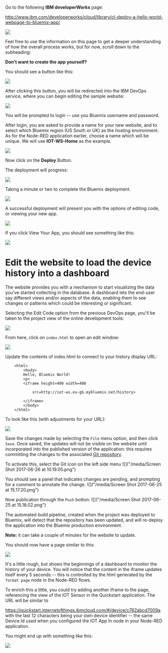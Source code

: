Go to the following **IBM developerWorks** page:

<http://www.ibm.com/developerworks/cloud/library/cl-deploy-a-hello-world-webpage-to-bluemix-app/>

![](/media/6d10ad6190c1e0891853ae9c05cc82a8.png)

Feel free to use the information on this page to get a deeper understanding of
how the overall process works, but for now, scroll down to the subheading:

**Don't want to create the app yourself?**

You should see a button like this:

![](/media/98f5dbc24d64d3ac2d8f5961bf9d95cd.png)

After clicking this button, you will be redirected into the IBM DevOps service,
where you can begin editing the sample website:

![](/media/5a38d7ff9a5f2c8c40048b764e7a4e1d.png)

You will be prompted to login -- use you Bluemix username and password.

After login, you are asked to provide a name for your new website, and to select
which Bluemix region (US South or UK) as the hosting environment. As for the
Node-RED application earlier, choose a name which will be unique. We will use
**IOT-WS-Home** as the example.

![](/media/eb1784bc54019fe844096623abadc7a1.png)

Now click on the **Deploy** Button.

The deployment will progress:

![](/media/f08faa25764bd7de0e6e1a210c9fae70.png)

Taking a minute or two to complete the Bluemix deployment.

![](/media/c0e637e839d14e13b2be4e6cc7aaeb58.png)

A successful deployment will present you with the options of editing code, or
viewing your new app.

![](/media/c945a18cef18990357632134ab6ffb04.png)

If you click View Your App, you should see something like this:

![](/media/b506824f0551b555529f8bf77ff5da13.png)

Edit the website to load the device history into a dashboard
============================================================

The website provides you with a mechanism to start visualizing the data you've
started collecting in the database. A dashboard lets the end-user say different
views and/or aspects of the data, enabling them to see changes or patterns which
could be interesting or significant.

Selecting the Edit Code option from the previous DevOps page, you'll be taken to
the project view of the online development tools:

![](/media/1490d3283540c152a70af57dd82ed1be.png)

From here, click on `index.html` to open an edit window:

![](/media/972e5d28a44d53fd6c4a4e96d0eb1944.png)

Update the contents of index.html to connect to your history display URL:

```
	<html>
		<body>
		Hello, Bluemix World!
		<p>
		<iframe height=400 width=400

			src=http://iot-ws.eu-gb.mybluemix.net/history>

		</iframe>
		</body>
	</html>
```

To look like this (with adjustments for your URL):

![](/media/1af359880d67a65fc0f93c4bd8b9ee4d.png)

Save the changes made by selecting the `File` menu option, and then click `Save`. 
Once saved, the updates will not be visible on the website until incorporated into the published version of the application: this requires committing the changes to the associated [Git repository](https://github.com/).

To activate this, select the Git icon on the left side menu
![]("/media/Screen Shot 2017-06-26 at 10.19.05.png")

You should see a panel that indicates changes are pending, and prompting for a comment to annotate the change.
![]("/media/Screen Shot 2017-06-25 at 15.17.20.png")

Now publication through the `Push` botton:
![]("/media/Screen Shot 2017-06-25 at 15.18.02.png")

The automated build pipeline, created when the project was deployed to Bluemix, will detect that the repository has been updated, and will re-deploy the application into the Bluemix production environment.

**Note:** it can take a couple of minutes for the website to update.

You should now have a page similar to this:

![](/media/ddccabdf3376dd16e461f674a6ee4e9c.png)

It's a little rough, but shows the beginnings of a dashboard to monitor the
history of your device. You will notice that the content in the iframe updates
itself every 5 seconds -- this is controlled by the html generated by the `format
page` node in the Node-RED flows.

To enrich this a little, you could try adding another iframe to the page,
referencing the view of the IOT Sensor in the Quickstart application. The URL
will be similar to

<https://quickstart.internetofthings.ibmcloud.com/#/device/c762abcd7009a> with
the last 12 characters being your own device identifier -- the same Device Id
used when you configured the IOT App In node in your Node-RED application.

You might end up with something like this:

![](/media/6386fc4c2d219a1e08cd3a9b215d9c1c.png)

